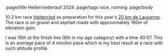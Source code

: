 :page/title Heitenriederlauf 2024
:page/tags race, running
:page/body

10.2 km race [Heitenried](https://en.wikipedia.org/wiki/Heitenried) as preparation for this year's [20 km de Lausanne]({filename}2024-04-28-20km-de-Lausanne-2024.md).  The race is on gravel and asphalt roads with approximately 180m of elevation gain.

I was 16th at the finish line (6th in my age category) with a time 40:57. This is an average pace of 4 min/km pace which is my best result at a race with such altitude profile.
